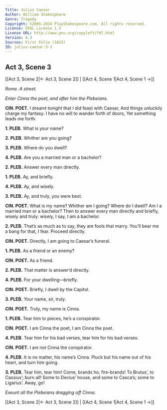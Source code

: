 ```yaml
---
Title: Julius Caesar
Author: William Shakespeare
Genre: Tragedy
Copyright: ©2005-2024 PlayShakespeare.com. All rights reserved.
License: GFDL License 1.3
License URL: http://www.gnu.org/copyleft/fdl.html
Version: 4.3
Sources: First Folio (1623)
ID: julius-caesar-3-3
---
```


## Act 3, Scene 3
[[Act 3, Scene 2|← Act 3, Scene 2]] | [[Act 4, Scene 1|Act 4, Scene 1 →]]

*Rome. A street.*

*Enter Cinna the poet, and after him the Plebeians.*

**CIN. POET.**
I dreamt tonight that I did feast with Caesar,
And things unluckily charge my fantasy.
I have no will to wander forth of doors,
Yet something leads me forth.

**1. PLEB.**
What is your name?

**2. PLEB.**
Whither are you going?

**3. PLEB.**
Where do you dwell?

**4. PLEB.**
Are you a married man or a bachelor?

**2. PLEB.**
Answer every man directly.

**1. PLEB.**
Ay, and briefly.

**4. PLEB.**
Ay, and wisely.

**3. PLEB.**
Ay, and truly, you were best.

**CIN. POET.**
What is my name? Whither am I going? Where do I dwell? Am I a married man or a bachelor? Then to answer every man directly and briefly, wisely and truly: wisely, I say, I am a bachelor.

**2. PLEB.**
That’s as much as to say, they are fools that marry. You’ll bear me a bang for that, I fear. Proceed directly.

**CIN. POET.**
Directly, I am going to Caesar’s funeral.

**1. PLEB.**
As a friend or an enemy?

**CIN. POET.**
As a friend.

**2. PLEB.**
That matter is answer’d directly.

**4. PLEB.**
For your dwelling—briefly.

**CIN. POET.**
Briefly, I dwell by the Capitol.

**3. PLEB.**
Your name, sir, truly.

**CIN. POET.**
Truly, my name is Cinna.

**1. PLEB.**
Tear him to pieces, he’s a conspirator.

**CIN. POET.**
I am Cinna the poet, I am Cinna the poet.

**4. PLEB.**
Tear him for his bad verses, tear him for his bad verses.

**CIN. POET.**
I am not Cinna the conspirator.

**4. PLEB.**
It is no matter, his name’s Cinna. Pluck but his name out of his heart, and turn him going.

**3. PLEB.**
Tear him, tear him! Come, brands ho, fire-brands! To Brutus’, to Cassius’; burn all! Some to Decius’ house, and some to Casca’s; some to Ligarius’. Away, go!

*Exeunt all the Plebeians dragging off Cinna.*

[[Act 3, Scene 2|← Act 3, Scene 2]] | [[Act 4, Scene 1|Act 4, Scene 1 →]]